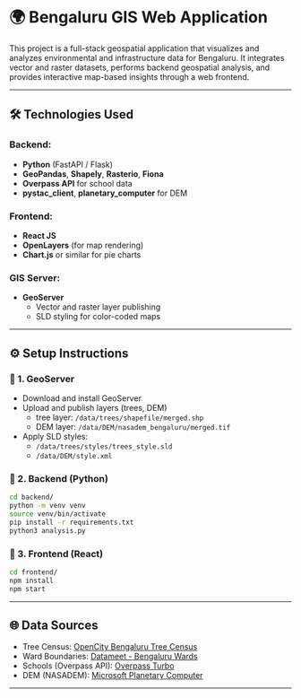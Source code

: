 
# 🌍 Bengaluru GIS Web Application

This project is a full-stack geospatial application that visualizes and analyzes environmental and infrastructure data for Bengaluru. It integrates vector and raster datasets, performs backend geospatial analysis, and provides interactive map-based insights through a web frontend.

---

## 🛠️ Technologies Used

### Backend:
- **Python** (FastAPI / Flask)
- **GeoPandas**, **Shapely**, **Rasterio**, **Fiona**
- **Overpass API** for school data
- **pystac_client**, **planetary_computer** for DEM

### Frontend:
- **React JS**
- **OpenLayers** (for map rendering)
- **Chart.js** or similar for pie charts

### GIS Server:
- **GeoServer**
  - Vector and raster layer publishing
  - SLD styling for color-coded maps

---

## ⚙️ Setup Instructions

### 🔧 1. GeoServer
- Download and install GeoServer
- Upload and publish layers (trees, DEM)
  - tree layer: `/data/trees/shapefile/merged.shp`
  - DEM layer: `/data/DEM/nasadem_bengaluru/merged.tif`
- Apply SLD styles:
  - `/data/trees/styles/trees_style.sld`
  - `/data/DEM/style.xml`

### 🔧 2. Backend (Python)
```bash
cd backend/
python -m venv venv
source venv/bin/activate
pip install -r requirements.txt
python3 analysis.py
```

### 🔧 3. Frontend (React)
```bash
cd frontend/
npm install
npm start
```

---

## 🌐 Data Sources

- Tree Census: [OpenCity Bengaluru Tree Census](https://data.opencity.in/dataset/bengaluru-tree-census-data)
- Ward Boundaries: [Datameet - Bengaluru Wards](https://github.com/datameet/Municipal_Spatial_Data)
- Schools (Overpass API): [Overpass Turbo](https://overpass-turbo.eu/)
- DEM (NASADEM): [Microsoft Planetary Computer](https://planetarycomputer.microsoft.com)

---
